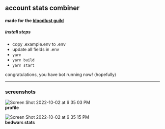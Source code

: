 ## account stats combiner

#### made for the [bloodlust guild](https://discord.com/invite/bloodlust)

##### install steps

- copy .example.env to .env
- update all fields in .env
- `yarn`
- `yarn build`
- `yarn start`

congratulations, you have bot running now! (hopefully)

<hr />

### screenshots

![Screen Shot 2022-10-02 at 6 35 03 PM](https://user-images.githubusercontent.com/32078755/193487128-6b30321f-55ca-49d3-8428-6aee8ab9d1e2.png)
<br />
**profile**

![Screen Shot 2022-10-02 at 6 35 15 PM](https://user-images.githubusercontent.com/32078755/193487124-c27f6719-9ab4-4e66-bc2e-048283b2e9b1.png)
<br />
**bedwars stats**
